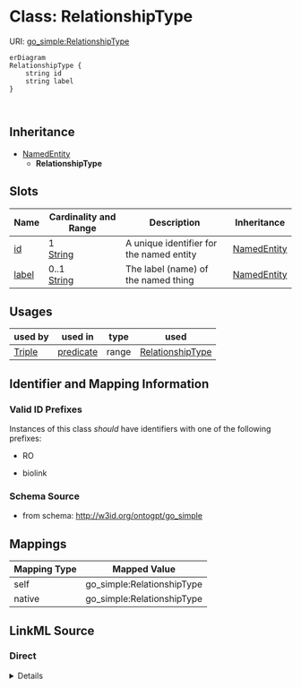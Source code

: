 

# Class: RelationshipType



URI: [go_simple:RelationshipType](http://w3id.org/ontogpt/go_simpleRelationshipType)



```mermaid
erDiagram
RelationshipType {
    string id  
    string label  
}



```




## Inheritance
* [NamedEntity](NamedEntity.md)
    * **RelationshipType**



## Slots

| Name | Cardinality and Range | Description | Inheritance |
| ---  | --- | --- | --- |
| [id](id.md) | 1 <br/> [String](String.md) | A unique identifier for the named entity | [NamedEntity](NamedEntity.md) |
| [label](label.md) | 0..1 <br/> [String](String.md) | The label (name) of the named thing | [NamedEntity](NamedEntity.md) |





## Usages

| used by | used in | type | used |
| ---  | --- | --- | --- |
| [Triple](Triple.md) | [predicate](predicate.md) | range | [RelationshipType](RelationshipType.md) |






## Identifier and Mapping Information


### Valid ID Prefixes

Instances of this class *should* have identifiers with one of the following prefixes:

* RO

* biolink








### Schema Source


* from schema: http://w3id.org/ontogpt/go_simple





## Mappings

| Mapping Type | Mapped Value |
| ---  | ---  |
| self | go_simple:RelationshipType |
| native | go_simple:RelationshipType |





## LinkML Source

<!-- TODO: investigate https://stackoverflow.com/questions/37606292/how-to-create-tabbed-code-blocks-in-mkdocs-or-sphinx -->

### Direct

<details>
```yaml
name: RelationshipType
id_prefixes:
- RO
- biolink
from_schema: http://w3id.org/ontogpt/go_simple
is_a: NamedEntity

```
</details>

### Induced

<details>
```yaml
name: RelationshipType
id_prefixes:
- RO
- biolink
from_schema: http://w3id.org/ontogpt/go_simple
is_a: NamedEntity
attributes:
  id:
    name: id
    annotations:
      prompt.skip:
        tag: prompt.skip
        value: 'true'
    description: A unique identifier for the named entity
    comments:
    - this is populated during the grounding and normalization step
    from_schema: http://w3id.org/ontogpt/go_simple
    rank: 1000
    identifier: true
    alias: id
    owner: RelationshipType
    domain_of:
    - NamedEntity
    - Publication
    range: string
    required: true
  label:
    name: label
    annotations:
      owl:
        tag: owl
        value: AnnotationProperty, AnnotationAssertion
    description: The label (name) of the named thing
    from_schema: http://w3id.org/ontogpt/go_simple
    aliases:
    - name
    rank: 1000
    slot_uri: rdfs:label
    alias: label
    owner: RelationshipType
    domain_of:
    - NamedEntity
    range: string

```
</details>